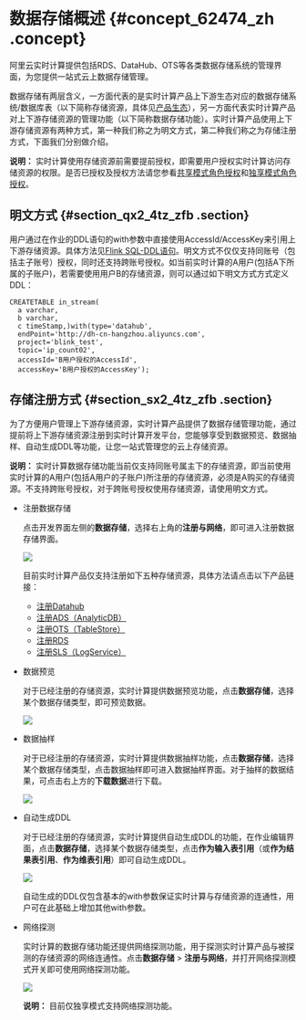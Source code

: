 # 数据存储概述 {#concept_62474_zh .concept}

阿里云实时计算提供包括RDS、DataHub、OTS等各类数据存储系统的管理界面，为您提供一站式云上数据存储管理。

数据存储有两层含义，一方面代表的是实时计算产品上下游生态对应的数据存储系统/数据库表（以下简称存储资源，具体见[产品生态](https://help.aliyun.com/document_detail/62446.html)），另一方面代表实时计算产品对上下游存储资源的管理功能（以下简称数据存储功能）。实时计算产品使用上下游存储资源有两种方式，第一种我们称之为明文方式，第二种我们称之为存储注册方式，下面我们分别做介绍。

**说明：** 实时计算使用存储资源前需要提前授权，即需要用户授权实时计算访问存储资源的权限。是否已授权及授权方法请您参看[共享模式角色授权](https://help.aliyun.com/document_detail/62460.html)和[独享模式角色授权](https://help.aliyun.com/document_detail/98249.html)。

## 明文方式 {#section_qx2_4tz_zfb .section}

用户通过在作业的DDL语句的with参数中直接使用AccessId/AccessKey来引用上下游存储资源。具体方法见[Flink SQL-DDL语句](https://help.aliyun.com/document_detail/62515.html)。明文方式不仅仅支持同账号（包括主子账号）授权，同时还支持跨账号授权。如当前实时计算的A用户\(包括A下所属的子账户\)，若需要使用用户B的存储资源，则可以通过如下明文方式方式定义DDL：

```
CREATETABLE in_stream(
  a varchar,
  b varchar,
  c timeStamp,)with(type='datahub',
  endPoint='http://dh-cn-hangzhou.aliyuncs.com',
  project='blink_test',
  topic='ip_count02',
  accessId='B用户授权的AccessId',
  accessKey='B用户授权的AccessKey');
```

## 存储注册方式 {#section_sx2_4tz_zfb .section}

为了方便用户管理上下游存储资源，实时计算产品提供了数据存储管理功能，通过提前将上下游存储资源注册到实时计算开发平台，您能够享受到数据预览、数据抽样、自动生成DDL等功能，让您一站式管理您的云上存储资源。

**说明：** 实时计算数据存储功能当前仅支持同账号属主下的存储资源，即当前使用实时计算的A用户\(包括A用户的子账户\)所注册的存储资源，必须是A购买的存储资源。不支持跨账号授权，对于跨账号授权使用存储资源，请使用明文方式。

-   注册数据存储

    点击开发界面左侧的**数据存储**，选择右上角的**注册与网络**，即可进入注册数据存储界面。

    ![](http://static-aliyun-doc.oss-cn-hangzhou.aliyuncs.com/assets/img/40853/154392556533023_zh-CN.png)

    目前实时计算产品仅支持注册如下五种存储资源，具体方法请点击以下产品链接：

    -   [注册Datahub](https://help.aliyun.com/document_detail/62475.html)
    -   [注册ADS（AnalyticDB）](cn.zh-CN/使用指南/数据存储/注册数据存储/注册分析型数据库（AnalyticDB）.md#)
    -   [注册OTS（TableStore）](https://help.aliyun.com/document_detail/62477.html)
    -   [注册RDS](https://help.aliyun.com/document_detail/62478.html)
    -   [注册SLS（LogService）](https://help.aliyun.com/document_detail/62476.html)
-   数据预览

    对于已经注册的存储资源，实时计算提供数据预览功能，点击**数据存储**，选择某个数据存储类型，即可预览数据。

    ![](http://static-aliyun-doc.oss-cn-hangzhou.aliyuncs.com/assets/img/40853/154392556533024_zh-CN.png)

-   数据抽样

    对于已经注册的存储资源，实时计算提供数据抽样功能，点击**数据存储**，选择某个数据存储类型，点击数据抽样即可进入数据抽样界面。对于抽样的数据结果，可点击右上方的**下载数据**进行下载。

    ![](http://static-aliyun-doc.oss-cn-hangzhou.aliyuncs.com/assets/img/40853/154392556533651_zh-CN.png)

-   自动生成DDL

    对于已经注册的存储资源，实时计算提供自动生成DDL的功能，在作业编辑界面，点击**数据存储**，选择某个数据存储类型，点击**作为输入表引用**（或**作为结果表引用**、**作为维表引用**）即可自动生成DDL。

    ![](http://static-aliyun-doc.oss-cn-hangzhou.aliyuncs.com/assets/img/40853/154392556533025_zh-CN.png)

    自动生成的DDL仅包含基本的with参数保证实时计算与存储资源的连通性，用户可在此基础上增加其他with参数。

-   网络探测

    实时计算的数据存储功能还提供网络探测功能，用于探测实时计算产品与被探测的存储资源的网络连通性。点击**数据存储** \> **注册与网络**，并打开网络探测模式开关即可使用网络探测功能。

    ![](http://static-aliyun-doc.oss-cn-hangzhou.aliyuncs.com/assets/img/40853/154392556533652_zh-CN.png)

    **说明：** 目前仅独享模式支持网络探测功能。


